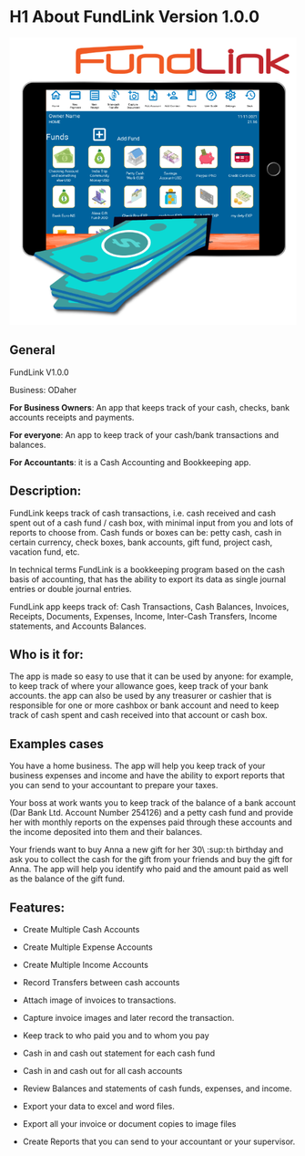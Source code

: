 # H1 About FundLink Version 1.0.0

![icon of the program](media\image3.png)

General
-------

FundLink V1.0.0

Business: ODaher

**For Business Owners**: An app that keeps track of your cash, checks,
bank accounts receipts and payments.

**For everyone**: An app to keep track of your cash/bank transactions
and balances.

**For Accountants**: it is a Cash Accounting and Bookkeeping app.

Description:
------------

FundLink keeps track of cash transactions, i.e. cash received and cash
spent out of a cash fund / cash box, with minimal input from you and
lots of reports to choose from. Cash funds or boxes can be: petty cash,
cash in certain currency, check boxes, bank accounts, gift fund, project
cash, vacation fund, etc.

In technical terms FundLink is a bookkeeping program based on the cash
basis of accounting, that has the ability to export its data as single
journal entries or double journal entries.

FundLink app keeps track of: Cash Transactions, Cash Balances, Invoices,
Receipts, Documents, Expenses, Income, Inter-Cash Transfers, Income
statements, and Accounts Balances.

Who is it for:
--------------

The app is made so easy to use that it can be used by anyone: for
example, to keep track of where your allowance goes, keep track of your
bank accounts. the app can also be used by any treasurer or cashier that
is responsible for one or more cashbox or bank account and need to keep
track of cash spent and cash received into that account or cash box.

Examples cases
--------------

You have a home business. The app will help you keep track of your
business expenses and income and have the ability to export reports that
you can send to your accountant to prepare your taxes.

Your boss at work wants you to keep track of the balance of a bank
account (Dar Bank Ltd. Account Number 254126) and a petty cash fund and
provide her with monthly reports on the expenses paid through these
accounts and the income deposited into them and their balances.

Your friends want to buy Anna a new gift for her 30\ :sup:`th` birthday
and ask you to collect the cash for the gift from your friends and buy
the gift for Anna. The app will help you identify who paid and the
amount paid as well as the balance of the gift fund.

Features:
---------

-  Create Multiple Cash Accounts

-  Create Multiple Expense Accounts

-  Create Multiple Income Accounts

-  Record Transfers between cash accounts

-  Attach image of invoices to transactions.

-  Capture invoice images and later record the transaction.

-  Keep track to who paid you and to whom you pay

-  Cash in and cash out statement for each cash fund

-  Cash in and cash out for all cash accounts

-  Review Balances and statements of cash funds, expenses, and income.

-  Export your data to excel and word files.

-  Export all your invoice or document copies to image files

-  Create Reports that you can send to your accountant or your
   supervisor.